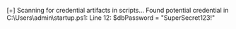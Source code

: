 [+] Scanning for credential artifacts in scripts...
Found potential credential in C:\Users\admin\startup.ps1:
Line 12: $dbPassword = "SuperSecret123!"
